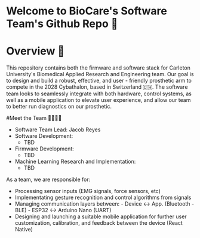 # Welcome to BioCare's Software Team's Github Repo 🦾

# Overview 📌
This repository contains both the firmware and software stack for Carleton University's Biomedical Applied Research and Engineering team. Our goal is to design and build a robust, effective, and user - friendly prosthetic arm to compete in the 2028 Cybathalon, based in Switzerland 🇨🇭.
The software team looks to seamlessly integrate with both hardware, control systems, as well as a mobile application to elevate user experience, and allow our team to better run diagnostics on our prosthetic.

#Meet the Team 👨‍💻👩‍💻
  - Software Team Lead: Jacob Reyes
  - Software Development:
      - TBD
  - Firmware Development:
      - TBD
  - Machine Learning Research and Implementation:
      - TBD

As a team, we are responsible for:
  - Processing sensor inputs (EMG signals, force sensors, etc)
  - Implementating gesture recognition and control algorithms from signals
  - Managing communication layers between:
          - Device <-> App. (Bluetooth - BLE)
          - ESP32 <-> Arduino Nano (UART)
  - Designing and launching a suitable mobile application for further user customization, calibration, and feedback between the device (React Native)
